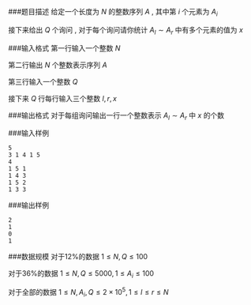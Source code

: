 ###题目描述
给定一个长度为 $N$ 的整数序列 $A$ , 其中第 $i$ 个元素为 $A_i$

接下来给出 $Q$ 个询问 , 对于每个询问请你统计 $A_l \sim A_r$ 中有多个元素的值为 $x$

###输入格式
第一行输入一个整数 $N$

第二行输出 $N$ 个整数表示序列 $A$

第三行输入一个整数 $Q$

接下来 $Q$ 行每行输入三个整数 $l,r,x$

###输出格式
对于每组询问输出一行一个整数表示 $A_l \sim A_r$ 中 $x$ 的个数

###输入样例
```
5
3 1 4 1 5
4
1 5 1
1 4 3
1 5 2
1 3 3
```
###输出样例
```
2
1
0
1
```
###数据规模
对于$12\%$的数据 $1 \leq N,Q \leq 100$

对于$36\%$的数据 $1 \leq N,Q \leq 5000 , 1 \leq A_i \leq 100$

对于全部的数据 $1 \leq N,A_i,Q \leq 2 \times 10^5,1 \leq l \leq r \leq N$
